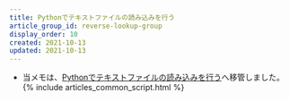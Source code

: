 ```yaml
---
title: Pythonでテキストファイルの読み込みを行う
article_group_id: reverse-lookup-group
display_order: 10
created: 2021-10-13
updated: 2021-10-13
---
```

- 当メモは、[Pythonでテキストファイルの読み込みを行う](https://thinktwice.tech/it/python/reading_text_files_in_python/)へ移管しました。
{% include articles_common_script.html %}
